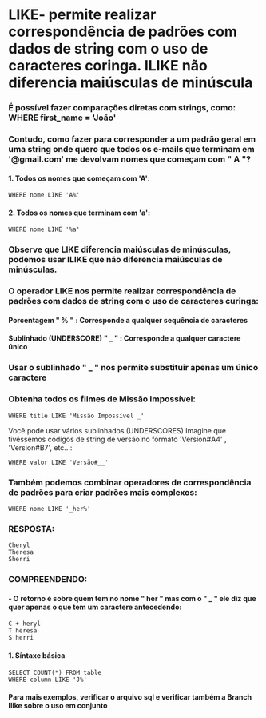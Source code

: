 # LIKE- permite realizar correspondência de padrões com dados de string com o uso de caracteres coringa. ILIKE não diferencia maiúsculas de minúscula
### É possível fazer comparações diretas com strings, como: WHERE first_name = 'João'
### Contudo, como fazer para corresponder a um padrão geral em uma string onde quero que todos os e-mails que terminam em '@gmail.com' me devolvam nomes que começam com " A "?
#### 1. Todos os nomes que começam com 'A':
````
WHERE nome LIKE 'A%'

````
#### 2. Todos os nomes que terminam com 'a':
````
WHERE nome LIKE '%a'
````
### Observe que LIKE diferencia maiúsculas de minúsculas, podemos usar ILIKE que não diferencia maiúsculas de minúsculas.
### O operador LIKE nos permite realizar correspondência de padrões com dados de string com o uso de caracteres curinga:
#### Porcentagem  " % " : Corresponde a qualquer sequência de caracteres
#### Sublinhado (UNDERSCORE) " _ " : Corresponde a qualquer caractere único
### Usar o sublinhado " _ " nos permite substituir apenas um único caractere
### Obtenha todos os filmes de Missão Impossível:
````
WHERE title LIKE 'Missão Impossível _'
````
Você pode usar vários sublinhados (UNDERSCORES)
Imagine que tivéssemos códigos de string de versão no formato 'Version#A4' , 'Version#B7', etc...:
````
WHERE valor LIKE 'Versão#__'
````
### Também podemos combinar operadores de correspondência de padrões para criar padrões mais complexos:
````
WHERE nome LIKE '_her%'
````
### RESPOSTA:
````
Cheryl 
Theresa
Sherri
````
### COMPREENDENDO:
#### - O retorno é sobre quem tem no nome " her " mas com o " _ " ele diz que quer apenas o que tem um caractere antecedendo:
````
C + heryl 
T heresa
S herri
````

#### 1. Síntaxe básica
````
SELECT COUNT(*) FROM table
WHERE column LIKE 'J%'
````
#### Para mais exemplos, verificar o arquivo sql e verificar também a Branch Ilike sobre o uso em conjunto

